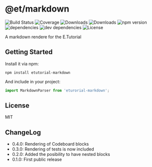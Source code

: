 # @et/markdown

![Build Status](https://img.shields.io/travis/DavidSichau/@et/markdown.svg)
![Coverage](https://img.shields.io/coveralls/DavidSichau/@et/markdown.svg)
![Downloads](https://img.shields.io/npm/dm/@et/markdown.svg)
![Downloads](https://img.shields.io/npm/dt/@et/markdown.svg)
![npm version](https://img.shields.io/npm/v/@et/markdown.svg)
![dependencies](https://img.shields.io/david/DavidSichau/@et/markdown.svg)
![dev dependencies](https://img.shields.io/david/dev/DavidSichau/@et/markdown.svg)
![License](https://img.shields.io/npm/l/@et/markdown.svg)

A markdown rendere for the E.Tutorial

## Getting Started

Install it via npm:

```shell
npm install etutorial-markdown
```

And include in your project:

```javascript
import MarkdownParser from 'eturorial-markdown';
```

## License

MIT

## ChangeLog

- 0.4.0: Rendering of Codeboard blocks
- 0.3.0: Rendering of tests is now included
- 0.2.0: Added the posibility to have nested blocks
- 0.1.0: First public release
